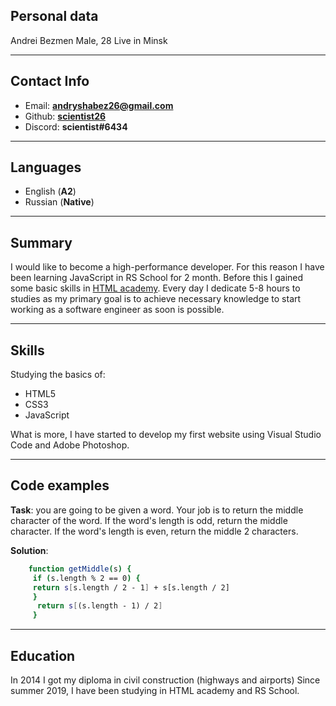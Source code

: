 ## Personal data 

Andrei Bezmen
Male, 28
Live in Minsk
***
## Contact Info

 * Email: **andryshabez26@gmail.com**
 * Github: **[scientist26](https://github.com/scientist26)**
 * Discord: **scientist#6434**
***

## Languages
* English (**A2**)
* Russian (**Native**)
***

## Summary
 I would like to become a high-performance developer. For this reason I have been learning JavaScript in RS School for 2 month. Before this I gained some basic skills in [HTML academy](https://htmlacademy.ru/). Every day I dedicate 5-8 hours to studies as my primary goal is to achieve necessary knowledge to start working as a software engineer as soon is possible.
***

## Skills
Studying the basics of:
* HTML5
* CSS3
* JavaScript

What is more, I have started to develop my first website using Visual Studio Code and Adobe Photoshop.
***

## Code examples

**Task**: you are going to be given a word. Your job is to return the middle character of the word. If the word's length is odd, return the middle character. If the word's length is even, return the middle 2 characters.

**Solution**:
```sh
    function getMiddle(s) {
     if (s.length % 2 == 0) {
     return s[s.length / 2 - 1] + s[s.length / 2]
     }
      return s[(s.length - 1) / 2]
     }
```
***

## Education
In 2014 I got my diploma in civil construction (highways and airports)
Since summer 2019, I have been studying in HTML academy and RS School.